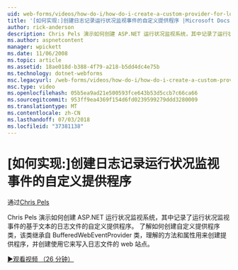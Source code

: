 ```yaml
---
uid: web-forms/videos/how-do-i/how-do-i-create-a-custom-provider-for-logging-health-monitoring-events
title: '[如何实现:]创建日志记录运行状况监视事件的自定义提供程序 |Microsoft Docs'
author: rick-anderson
description: Chris Pels 演示如何创建 ASP.NET 运行状况监视系统，其中记录了运行状况监视事件的基于文本的日志文件的自定义提供程序。 Le...
ms.author: aspnetcontent
manager: wpickett
ms.date: 11/06/2008
ms.topic: article
ms.assetid: 18ae018d-b388-4f79-a218-b5dd4dc4e75b
ms.technology: dotnet-webforms
msc.legacyurl: /web-forms/videos/how-do-i/how-do-i-create-a-custom-provider-for-logging-health-monitoring-events
msc.type: video
ms.openlocfilehash: 05b5ea9ad21e500593fce643b53d5ccb7c66ca66
ms.sourcegitcommit: 953ff9ea4369f154d6fd0239599279ddd3280009
ms.translationtype: MT
ms.contentlocale: zh-CN
ms.lasthandoff: 07/03/2018
ms.locfileid: "37381138"
---
```

<a name="how-do-i-create-a-custom-provider-for-logging-health-monitoring-events"></a>[如何实现:]创建日志记录运行状况监视事件的自定义提供程序
====================
通过[Chris Pels](https://twitter.com/chrispels)

Chris Pels 演示如何创建 ASP.NET 运行状况监视系统，其中记录了运行状况监视事件的基于文本的日志文件的自定义提供程序。 了解如何创建自定义提供程序类，该类继承自 BufferedWebEventProvider 类，理解的方法和属性用来创建提供程序，并创建使用它来写入日志文件的 web 站点。

[&#9654;观看视频 （26 分钟）](https://channel9.msdn.com/Blogs/ASP-NET-Site-Videos/how-do-i-create-a-custom-provider-for-logging-health-monitoring-events)
